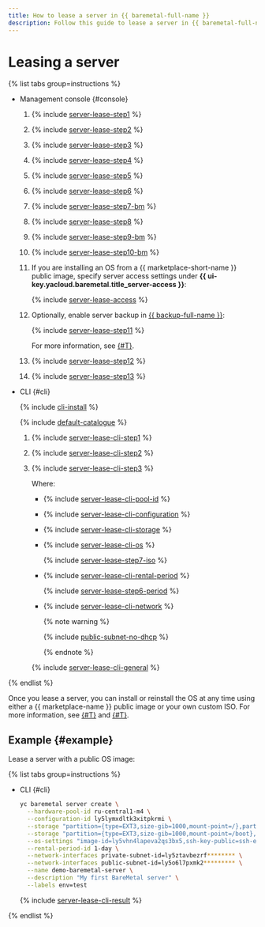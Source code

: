 ```yaml
---
title: How to lease a server in {{ baremetal-full-name }}
description: Follow this guide to lease a server in {{ baremetal-full-name }}.
---
```


# Leasing a server

{% list tabs group=instructions %}

- Management console {#console}

  1. {% include [server-lease-step1](../../../_includes/baremetal/instruction-steps/server-lease-step1.md) %}
  1. {% include [server-lease-step2](../../../_includes/baremetal/instruction-steps/server-lease-step2.md) %}
  1. {% include [server-lease-step3](../../../_includes/baremetal/instruction-steps/server-lease-step3.md) %}
  1. {% include [server-lease-step4](../../../_includes/baremetal/instruction-steps/server-lease-step4.md) %}
  1. {% include [server-lease-step5](../../../_includes/baremetal/instruction-steps/server-lease-step5.md) %}
  1. {% include [server-lease-step6](../../../_includes/baremetal/instruction-steps/server-lease-step6.md) %}
  1. {% include [server-lease-step7-bm](../../../_includes/baremetal/instruction-steps/server-lease-step7-bm.md) %}
  1. {% include [server-lease-step8](../../../_includes/baremetal/instruction-steps/server-lease-step8.md) %}
  1. {% include [server-lease-step9-bm](../../../_includes/baremetal/instruction-steps/server-lease-step9-bm.md) %}
  1. {% include [server-lease-step10-bm](../../../_includes/baremetal/instruction-steps/server-lease-step10-bm.md) %}
  1. If you are installing an OS from a {{ marketplace-short-name }} public image, specify server access settings under **{{ ui-key.yacloud.baremetal.title_server-access }}**:

      {% include [server-lease-access](../../../_includes/baremetal/server-lease-access.md) %}

  1. Optionally, enable server backup in [{{ backup-full-name }}](../../../backup/index.yaml):

      {% include [server-lease-step11](../../../_includes/baremetal/instruction-steps/server-lease-step11.md) %}

      For more information, see [{#T}](../../../backup/operations/backup-baremetal/lease-server-with-backup.md).

  1. {% include [server-lease-step12](../../../_includes/baremetal/instruction-steps/server-lease-step12.md) %}
  1. {% include [server-lease-step13](../../../_includes/baremetal/instruction-steps/server-lease-step13.md) %}

- CLI {#cli}

   {% include [cli-install](../../../_includes/cli-install.md) %}

   {% include [default-catalogue](../../../_includes/default-catalogue.md) %}

   1. {% include [server-lease-cli-step1](../../../_includes/baremetal/instruction-steps/server-lease-cli-step1.md) %}

   1. {% include [server-lease-cli-step2](../../../_includes/baremetal/instruction-steps/server-lease-cli-step2.md) %}

   1. {% include [server-lease-cli-step3](../../../_includes/baremetal/instruction-steps/server-lease-cli-step3.md) %}

      Where:
      * {% include [server-lease-cli-pool-id](../../../_includes/baremetal/instruction-steps/server-lease-cli-pool-id.md) %}
      * {% include [server-lease-cli-configuration](../../../_includes/baremetal/instruction-steps/server-lease-cli-configuration.md) %}
      * {% include [server-lease-cli-storage](../../../_includes/baremetal/instruction-steps/server-lease-cli-storage.md) %}
      * {% include [server-lease-cli-os](../../../_includes/baremetal/instruction-steps/server-lease-cli-os.md) %}

        {% include [server-lease-step7-iso](../../../_includes/baremetal/instruction-steps/server-lease-step7-iso.md) %}

      * {% include [server-lease-cli-rental-period](../../../_includes/baremetal/instruction-steps/server-lease-cli-rental-period.md) %}

        {% include [server-lease-step6-period](../../../_includes/baremetal/instruction-steps/server-lease-step6-period.md) %}

      * {% include [server-lease-cli-network](../../../_includes/baremetal/instruction-steps/server-lease-cli-network.md) %}

          {% note warning %}

          {% include [public-subnet-no-dhcp](../../../_includes/baremetal/public-subnet-no-dhcp.md) %}

          {% endnote %}

      {% include [server-lease-cli-general](../../../_includes/baremetal/instruction-steps/server-lease-cli-general.md) %}

{% endlist %}

Once you lease a server, you can install or reinstall the OS at any time using either a {{ marketplace-name }} public image or your own custom ISO. For more information, see [{#T}](./reinstall-os-from-marketplace.md) and [{#T}](./reinstall-os-from-own-image.md).

## Example {#example}

 Lease a server with a public OS image:

 {% list tabs group=instructions %}

 - CLI {#cli}

   ```bash
   yc baremetal server create \
     --hardware-pool-id ru-central1-m4 \
     --configuration-id ly5lymxdltk3xitpkrmi \
     --storage "partition={type=EXT3,size-gib=1000,mount-point=/},partition={type=EXT4,size-gib=500,mount-point=/root},raid-type=RAID0,disk={id=1,size-gib=1862,type=HDD},disk={id=2,size-gib=1862,type=HDD}" \
     --storage "partition={type=EXT3,size-gib=1000,mount-point=/boot},partition={type=SWAP,size-gib=10},disk={id=3,size-gib=1862,type=HDD}" \
     --os-settings "image-id=ly5vhn4lapeva2qs3bx5,ssh-key-public=ssh-ed25519 AAAAC3NzaC1lZDI1NTE5AAAAIGcM4tRfRHJGrlLMT+YJFr+aOdSQYnYYjAoj********,password-lockbox-secret={secret-id=e6qmvglkitn6********,version-id=e6qquvv4kh8e********,key=password}" \
     --rental-period-id 1-day \
     --network-interfaces private-subnet-id=ly5ztavbezrf******** \
     --network-interfaces public-subnet-id=ly5o6l7pxmk2********* \
     --name demo-baremetal-server \
     --description "My first BareMetal server" \
     --labels env=test
   ```

   {% include [server-lease-cli-result](../../../_includes/baremetal/instruction-steps/server-lease-cli-result.md) %}

{% endlist %}
